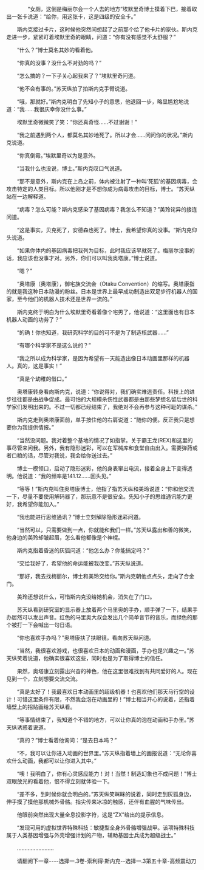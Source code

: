 <div class="read-content j_readContent" id="">
                <p>　　　　“女厕，这倒是梅丽尔会一个人去的地方”埃默里奇博士摸着下巴，接着取出一张卡说道：“给你，用这张卡，这是四级的安全卡。”<p>　　斯内克接过卡片，这时候他突然间想起了之前那个给了他卡片的家伙。斯内克走进一步，紧紧盯着埃默里奇的眼睛，问道：“你有没有感觉不太舒服？”<p>　　“什么？”博士莫名其妙的看着他。<p>　　“你真的没事？没什么不对劲的吗？”<p>　　“怎么搞的？一下子关心起我来了？”埃默里奇问道。<p>　　“他不会有事的。”苏天纵拍了拍斯内克手臂说道。<p>　　“哦，那就好。”斯内克明白了先知小子的意思，他退回一步，略显尴尬地说道：“我……我很庆幸你没什么事。”<p>　　埃默里奇微微笑了笑：“你还真奇怪……不过谢谢！”<p>　　“我之前遇到两个人，都莫名其妙地死了。所以才会……问问你的状况。”斯内克说道。<p>　　“你真倒霉。”埃默里奇以为是意外。<p>　　“当我什么也没说，博士。”斯内克叹口气说道。<p>　　“那不是意外，斯内克在上岛之前，体内被注射了一种叫‘死狐’的基因病毒，会攻击特定的人类目标。所以他刚才是不想你成为病毒攻击的目标，博士。“苏天纵站在一边解释道。<p>　　“病毒？怎么可能？斯内克感染了基因病毒？我怎么不知道？”美玲诧异的接连问道。<p>　　“这是事实，贝克死了，安德森也死了。博士，我希望你真的没事。“斯内克仰头说道。<p>　　“如果你体内的基因病毒把我列为目标，此时我应该早就死了。梅丽尔没事的话，我应该也没事才对。另外，你们可以叫我奥塔康。”博士说道。<p>　　“嗯？”<p>　　“奥塔康（奥塔康），御宅族交流会（Otaku Convention）的缩写。奥塔康指的就是我这种日本动漫的粉丝。日本是世界上最早成功制造出双足步行机器人的国家，至今他们的机器人技术还是世界一流的。”<p>　　斯内克终于明白为什么埃默里奇看着像个宅男了，他说道：“这里面也有日本机器人动画的功劳了？”<p>　　“的确！你也知道，我研究科学的目的可不是为了制造核武器……”<p>　　“有哪个科学家不是这么说的？”<p>　　“我之所以成为科学家，是因为希望有一天能造出像日本动画里那样的机器人。真的，这是事实！”<p>　　“真是个幼稚的借口。”<p>　　奥塔康转身看向斯内克，说道：“你说得对，我们确实难逃责任。科技上的进步往往都是由战争促成。最可怕的大规模杀伤性武器都是由那些梦想名留后世的科学家们发明出来的。不过一切都已经结束了，我绝对不会再参与这种可耻的谋杀。”<p>　　斯内克走到奥塔康面前，单手按住他的右肩说道：“随你的便。反正我只是想要你为我提供情报。”<p>　　“当然没问题。我对着整个基地的情况了如指掌。关于霸王龙(REX)和这里的事尽管来问我。另外，我有隐形迷彩，可以在军械库和食堂自由出入。需要弹药或者口粮的话，尽管对我说，我会给你送过去。”<p>　　博士一模领口，启动了隐形迷彩，他的身表窜出电流，接着全身上下变得透明。他说道：“我的频率是141.12……回头见。”<p>　　“等等！”斯内克叫住奥塔康博士，他指了指苏天纵和美玲说道：“你和他交流一下，尽量不要使用解码器了，那玩意不是很安全。先知小子的思维通讯能力更好，我希望你能加入。”<p>　　“我也能进行思维通讯？”博士立刻解除隐形迷彩问道。<p>　　“当然可以，只需要做到一点，你就能和我们一样。”苏天纵露出和善的微笑，他身边的美玲却皱起眉，怎么看他都像是个神棍。<p>　　斯内克指着昏迷的灰狐问道：“他怎么办？你能搞定吗？”<p>　　“交给我好了，希望他的命运能被我改变。”苏天纵说道。<p>　　“那好，我去找梅丽尔，博士和美玲交给你。”斯内克朝他点点头，走向了合金门。<p>　　美玲还想说什么，可惜斯内克没给她机会，消失在了门口。<p>　　苏天纵看到研究室的显示器上放着两个马里奥的手办，顺手弹了一下，结果手办居然可以发出声音。红色的马里奥大叔会发出几个简单音节的音乐，而绿色的那个被打一下会喊出一句日语。<p>　　“你也喜欢手办吗？”奥塔康扶了扶眼镜，看向苏天纵问道。<p>　　“当然，我很喜欢游戏，也很喜欢日本的动画和漫画，手办也是兴趣之一。”苏天纵笑着说道，他确实很喜欢这些，同时也是为了取得博士的信任。<p>　　果然，奥塔康立刻露出兴奋的神色，他在这里很难找到有共同爱好的人。现在见到一个，立刻想要交流交流。<p>　　“真是太好了！我最喜欢日本动画里的超级机器！也喜欢他们那天马行空的设计！可惜这里条件有限，不然我会泡在动画里的！”博士相当开心的说着，还指着墙壁上的招贴画给苏天纵看。<p>　　“等事情结束了，我知道个不错的地方，可以让你真的泡在动画和手办里。”苏天纵诱惑着说道。<p>　　“真的？”博士看着他询问：“是去日本吗？”<p>　　“不，我可以让你进入动画的世界里。”苏天纵指着墙上的画报说道：“无论你喜欢什么动画，我都可以让你进入其中。”<p>　　“噢！我明白了，你有心灵感应能力！对！当然！制造幻象也不成问题！”博士双眼放光的看着他，恨不得立刻就体验一下。<p>　　“差不多，到时候你就会明白的。”苏天纵笑眯眯的说着，同时走到灰狐身边，伸手摸了摸他那机械外骨骼。指尖传来冰凉的触感，还伴有血腥的气味传出。<p>　　他眼前突然出现大量全息投影字符，这是“ZX”给出的提示信息。<p>　　“发现可用的虚拟世界特殊科技：敏捷型全身外骨骼增强战甲。该项特殊科技属于人类基因增强与外壳增强计划的产物，辅助基因士兵成为超级战士。”<p>　　……………………<p>　　请翻阅下一章----选择一.3卷-索利得·斯内克--选择一.3第五十章-高频震动刀<p> 
            </div>